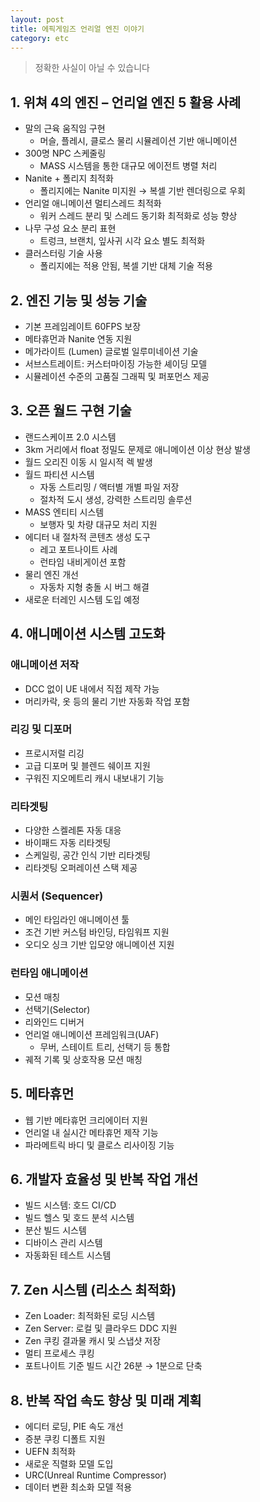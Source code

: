 ```yaml
---
layout: post
title: 에픽게임즈 언리얼 엔진 이야기
category: etc
---
```


<!--
1. 위쳐 4 엔진 소개 - 언리얼
- 말의 근육 움직임
- 300명 npc 스케줄링
- 나나이트 폴리지, 루멘, 등을 이용하여 프레임 최적화
- 언리얼 애니메이션 최적화, 워커 스레드를 나눠서 최적화
- 스레드 동기화 최적화를 이룸
- 나무(밑둥, 브랜치, 나뭇잎) -> 시각적으로 나눠서 표현
- 클러스트링 기술 사용 - 폴리지에는 적용안됨 -> 복셀 기반으로 해결
2. 그 외에
- 엔진 기본 프레임을 60으로 나오게 기본 지원
- 메타휴먼을 위한 나나이트
- 메가라이트
- 서브스트레이트
- 시뮬레이션 수준의 품질과 성능
3. 오픈둴드
- 소년과 연 - 랜드 스케일2 시스템과 동일
- 3km에서 애니메이션을 실행시 float 정밀도 제한때문에 애니메이션 이상하게 됨
- 이 때문에 오리진을 움직일때 일시적인 렉이 걸림
- 월드 파티션 스트리밍
- 절차적으로 생성된 도시
- 강력한 스트리밍 솔루션
- 액터당 하나의 파일
- 보행자 및 차량용 MASS 엔티티
- 대규모 월드 좌표
- 에디터 내 절차적 콘텐츠 생성
  - 레고 포트나이트
    - 매스 엔티티
    - 런타임 내비게이션
- 월드 파티션 90% 개선
- 자동차로 진행시 물리가 준비가 안되서 땅으로 꺼짐 버그 개선
- 새로운 터레인 시스템
3. 애니메이션
- 애니메이션 저작
  - DCC 이동이 불필요한 모든 기능을 갖춘 애니메이션 툴세트 (머리카락 관련 수동 작업 개선)
  - 피직스로 애니메이팅하기
- 애니메이션 - 리깅 및 디포머
  - 프로시저럴 릭
  - 고급 디포메이션 지원
  - 클로스/머슬/플레시 물리 모델
  - 절차적 물리학
  - UE에서 블렌드 세이프 스컬프팅
  - 구워진 지오메트리 캐시 내보내기
- 애니메이션 - 리타깃팅
  - 모든 종류의 스켈레톤 지원
  - 일반적인 바이패드 자동 리타켓팅(같은 애니메이션을 다른 형태의 물체에 적용)
  - 리타겟팅 오퍼레이션 스택
  - 스케일 소스 모션
  - 공간 인식 리타켓팅
  - 페이션 리타켓팅
- 애니메이션 - 시퀀서
  - 메인 UE 타임라인 툴
  - 다양한 사용성 개선
  - 커스텀 바인딩, 컨디션, 타임 워프
  - 오디오 더빙에 따라서 입술 표현 변경 기능
  - 커스텀 바인딩, 컨디션, 타임 워프
- 런타임 애니메이션
  - 모션 매칭
  - 선택기
  - 리와인드 디버거(실제로 녹화된 장면을 거꾸로 되돌아가면서 그 순간의 선택이 애니메이션에 어떤 영향을 주었는지)
  - 언리얼 애니메이션 프레임워크(UAF)
  - 성능에 집중
  - UAF내 툴 통합: 무버, 모션 매칭, 선택기, 스테이트 트리
  - 궤적 기록 툴
  - 모션 매칭 인터렉션(부딪쳤을때 어떻게 돌아가는지)
- 메타 휴먼
  - 웹기반 메타휴먼 크리에이터(인조이)
  - UE 내 메타휴먼 크리에이터 지원
  - 파리매트릭 바디 및 클로스 리사이징
- 개발자 효율성 및 반복작업 속도
  - 빌드 시스템(호드 CI/CD)
  - 빌드 헬스 시스템 / 호드 어날리틱스
  - 분산 빌드 시스템
  - 디바이스 관리 시스템
  - 자동화된 테스트 진행
- 모든 것의 젠
  - 젠 로더 - 최적화된 로딩
  - 젠 서버 - 로컬, 공유된 & 클라우드 DDC
  - 젠 쿠킹 결과물 저장
  - 젠 쿠킹 결과물
  - 젠 쿠킹 스냅샷
  - 젠 타켓 플랫폼 스트리밍 (포트나이트 26분 걸리던걸 1분 걸리게 함)
- 쿠킹 
  - 멀티 프로세스 쿠킹
- 개발자 반복작업 - 미래 -> 빌드 시간을 줄여주면 퀄리티가 높아줌
  - 에디터 시작, 로드 PIE, UEFN
  - 새로운 저수준 직렬화
  - 증분 쿠킹 디폴트 지원
  - URC
  - 데이터 변환 최소화 모델 활용
  -->  

> 정확한 사실이 아닐 수 있습니다

## 1. 위쳐 4의 엔진 – 언리얼 엔진 5 활용 사례

- 말의 근육 움직임 구현
  - 머슬, 플레시, 클로스 물리 시뮬레이션 기반 애니메이션
- 300명 NPC 스케줄링
  - MASS 시스템을 통한 대규모 에이전트 병렬 처리
- Nanite + 폴리지 최적화
  - 폴리지에는 Nanite 미지원 → 복셀 기반 렌더링으로 우회
- 언리얼 애니메이션 멀티스레드 최적화
  - 워커 스레드 분리 및 스레드 동기화 최적화로 성능 향상
- 나무 구성 요소 분리 표현
  - 트렁크, 브랜치, 잎사귀 시각 요소 별도 최적화
- 클러스터링 기술 사용
  - 폴리지에는 적용 안됨, 복셀 기반 대체 기술 적용

## 2. 엔진 기능 및 성능 기술

- 기본 프레임레이트 60FPS 보장
- 메타휴먼과 Nanite 연동 지원
- 메가라이트 (Lumen) 글로벌 일루미네이션 기술
- 서브스트레이트: 커스터마이징 가능한 셰이딩 모델
- 시뮬레이션 수준의 고품질 그래픽 및 퍼포먼스 제공

## 3. 오픈 월드 구현 기술

- 랜드스케이프 2.0 시스템
- 3km 거리에서 float 정밀도 문제로 애니메이션 이상 현상 발생
- 월드 오리진 이동 시 일시적 렉 발생
- 월드 파티션 시스템
  - 자동 스트리밍 / 액터별 개별 파일 저장
  - 절차적 도시 생성, 강력한 스트리밍 솔루션
- MASS 엔티티 시스템
  - 보행자 및 차량 대규모 처리 지원
- 에디터 내 절차적 콘텐츠 생성 도구
  - 레고 포트나이트 사례
  - 런타임 내비게이션 포함
- 물리 엔진 개선
  - 자동차 지형 충돌 시 버그 해결
- 새로운 터레인 시스템 도입 예정

## 4. 애니메이션 시스템 고도화

### 애니메이션 저작

- DCC 없이 UE 내에서 직접 제작 가능
- 머리카락, 옷 등의 물리 기반 자동화 작업 포함

### 리깅 및 디포머

- 프로시저럴 리깅
- 고급 디포머 및 블렌드 쉐이프 지원
- 구워진 지오메트리 캐시 내보내기 기능

### 리타겟팅

- 다양한 스켈레톤 자동 대응
- 바이패드 자동 리타겟팅
- 스케일링, 공간 인식 기반 리타겟팅
- 리타겟팅 오퍼레이션 스택 제공

### 시퀀서 (Sequencer)

- 메인 타임라인 애니메이션 툴
- 조건 기반 커스텀 바인딩, 타임워프 지원
- 오디오 싱크 기반 입모양 애니메이션 지원

### 런타임 애니메이션

- 모션 매칭
- 선택기(Selector)
- 리와인드 디버거
- 언리얼 애니메이션 프레임워크(UAF)
  - 무버, 스테이트 트리, 선택기 등 통합
- 궤적 기록 및 상호작용 모션 매칭

## 5. 메타휴먼

- 웹 기반 메타휴먼 크리에이터 지원
- 언리얼 내 실시간 메타휴먼 제작 기능
- 파라메트릭 바디 및 클로스 리사이징 기능

## 6. 개발자 효율성 및 반복 작업 개선

- 빌드 시스템: 호드 CI/CD
- 빌드 헬스 및 호드 분석 시스템
- 분산 빌드 시스템
- 디바이스 관리 시스템
- 자동화된 테스트 시스템

## 7. Zen 시스템 (리소스 최적화)

- Zen Loader: 최적화된 로딩 시스템
- Zen Server: 로컬 및 클라우드 DDC 지원
- Zen 쿠킹 결과물 캐시 및 스냅샷 저장
- 멀티 프로세스 쿠킹
- 포트나이트 기준 빌드 시간 26분 → 1분으로 단축

## 8. 반복 작업 속도 향상 및 미래 계획

- 에디터 로딩, PIE 속도 개선
- 증분 쿠킹 디폴트 지원
- UEFN 최적화
- 새로운 직렬화 모델 도입
- URC(Unreal Runtime Compressor)
- 데이터 변환 최소화 모델 적용
